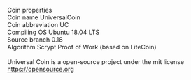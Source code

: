 Coin properties<br/>
Coin name UniversalCoin<br/>
Coin abbreviation UC<br/>
Compiling OS Ubuntu 18.04 LTS<br/>
Source branch 0.18<br/>
Algorithm Scrypt Proof of Work (based on LiteCoin)<br/>
<br/>
Universal Coin is a open-source project under the mit license https://opensource.org 
<br/>
